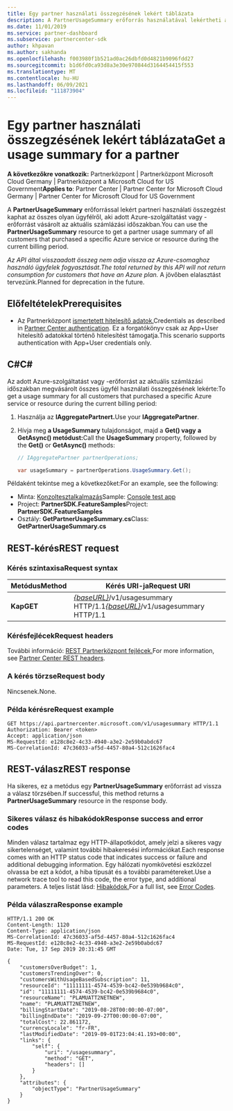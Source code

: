 ```yaml
---
title: Egy partner használati összegzésének lekért táblázata
description: A PartnerUsageSummary erőforrás használatával lekértheti az összes olyan ügyfél partnerhasználati összegzését, aki adott Azure-szolgáltatást vagy -erőforrást vásárolt az aktuális számlázási időszakban.
ms.date: 11/01/2019
ms.service: partner-dashboard
ms.subservice: partnercenter-sdk
author: khpavan
ms.author: sakhanda
ms.openlocfilehash: f003980f1b521ad0ac26dbfd0d4821b9096fdd27
ms.sourcegitcommit: b1d6fd0ca93d8a3e30e970844d3164454415f553
ms.translationtype: MT
ms.contentlocale: hu-HU
ms.lasthandoff: 06/09/2021
ms.locfileid: "111873904"
---
```

# <a name="get-a-usage-summary-for-a-partner"></a><span data-ttu-id="99a3b-103">Egy partner használati összegzésének lekért táblázata</span><span class="sxs-lookup"><span data-stu-id="99a3b-103">Get a usage summary for a partner</span></span>

<span data-ttu-id="99a3b-104">**A következőkre vonatkozik:** Partnerközpont | Partnerközpont Microsoft Cloud Germany | Partnerközpont a Microsoft Cloud for US Government</span><span class="sxs-lookup"><span data-stu-id="99a3b-104">**Applies to**: Partner Center | Partner Center for Microsoft Cloud Germany | Partner Center for Microsoft Cloud for US Government</span></span>

<span data-ttu-id="99a3b-105">A **PartnerUsageSummary** erőforrással lekért partneri használati összegzést kaphat az összes olyan ügyfélről, aki adott Azure-szolgáltatást vagy -erőforrást vásárolt az aktuális számlázási időszakban.</span><span class="sxs-lookup"><span data-stu-id="99a3b-105">You can use the **PartnerUsageSummary** resource to get a partner usage summary of all customers that purchased a specific Azure service or resource during the current billing period.</span></span>

<span data-ttu-id="99a3b-106">*Az API által visszaadott összeg nem adja vissza az Azure-csomaghoz használó ügyfelek fogyasztását.*</span><span class="sxs-lookup"><span data-stu-id="99a3b-106">*The total returned by this API will not return consumption for customers that have an Azure plan.*</span></span> <span data-ttu-id="99a3b-107">A jövőben elalasztást tervezünk.</span><span class="sxs-lookup"><span data-stu-id="99a3b-107">Planned for deprecation in the future.</span></span>

## <a name="prerequisites"></a><span data-ttu-id="99a3b-108">Előfeltételek</span><span class="sxs-lookup"><span data-stu-id="99a3b-108">Prerequisites</span></span>

- <span data-ttu-id="99a3b-109">Az Partnerközpont [ismertetett hitelesítő adatok.](partner-center-authentication.md)</span><span class="sxs-lookup"><span data-stu-id="99a3b-109">Credentials as described in [Partner Center authentication](partner-center-authentication.md).</span></span> <span data-ttu-id="99a3b-110">Ez a forgatókönyv csak az App+User hitelesítő adatokkal történő hitelesítést támogatja.</span><span class="sxs-lookup"><span data-stu-id="99a3b-110">This scenario supports authentication with App+User credentials only.</span></span>

## <a name="c"></a><span data-ttu-id="99a3b-111">C\#</span><span class="sxs-lookup"><span data-stu-id="99a3b-111">C\#</span></span>

<span data-ttu-id="99a3b-112">Az adott Azure-szolgáltatást vagy -erőforrást az aktuális számlázási időszakban megvásárolt összes ügyfél használati összegzésének lekérte:</span><span class="sxs-lookup"><span data-stu-id="99a3b-112">To get a usage summary for all customers that purchased a specific Azure service or resource during the current billing period:</span></span>

1. <span data-ttu-id="99a3b-113">Használja az **IAggregatePartnert.**</span><span class="sxs-lookup"><span data-stu-id="99a3b-113">Use your **IAggregatePartner**.</span></span>

2. <span data-ttu-id="99a3b-114">Hívja meg **a UsageSummary** tulajdonságot, majd a **Get() vagy** **a GetAsync() metódust:**</span><span class="sxs-lookup"><span data-stu-id="99a3b-114">Call the **UsageSummary** property, followed by the **Get()** or **GetAsync()** methods:</span></span>

    ``` csharp
    // IAggregatePartner partnerOperations;

    var usageSummary = partnerOperations.UsageSummary.Get();
    ```

<span data-ttu-id="99a3b-115">Példaként tekintse meg a következőket:</span><span class="sxs-lookup"><span data-stu-id="99a3b-115">For an example, see the following:</span></span>

- <span data-ttu-id="99a3b-116">Minta: [Konzoltesztalkalmazás](console-test-app.md)</span><span class="sxs-lookup"><span data-stu-id="99a3b-116">Sample: [Console test app](console-test-app.md)</span></span>
- <span data-ttu-id="99a3b-117">Project: **PartnerSDK.FeatureSamples**</span><span class="sxs-lookup"><span data-stu-id="99a3b-117">Project: **PartnerSDK.FeatureSamples**</span></span>
- <span data-ttu-id="99a3b-118">Osztály: **GetPartnerUsageSummary.cs**</span><span class="sxs-lookup"><span data-stu-id="99a3b-118">Class: **GetPartnerUsageSummary.cs**</span></span>

## <a name="rest-request"></a><span data-ttu-id="99a3b-119">REST-kérés</span><span class="sxs-lookup"><span data-stu-id="99a3b-119">REST request</span></span>

### <a name="request-syntax"></a><span data-ttu-id="99a3b-120">Kérés szintaxisa</span><span class="sxs-lookup"><span data-stu-id="99a3b-120">Request syntax</span></span>

| <span data-ttu-id="99a3b-121">Metódus</span><span class="sxs-lookup"><span data-stu-id="99a3b-121">Method</span></span>  | <span data-ttu-id="99a3b-122">Kérés URI-ja</span><span class="sxs-lookup"><span data-stu-id="99a3b-122">Request URI</span></span>                                                         |
|---------|---------------------------------------------------------------------|
| <span data-ttu-id="99a3b-123">**Kap**</span><span class="sxs-lookup"><span data-stu-id="99a3b-123">**GET**</span></span> | <span data-ttu-id="99a3b-124">[*{baseURL}*](partner-center-rest-urls.md)/v1/usagesummary HTTP/1.1</span><span class="sxs-lookup"><span data-stu-id="99a3b-124">[*{baseURL}*](partner-center-rest-urls.md)/v1/usagesummary HTTP/1.1</span></span> |

### <a name="request-headers"></a><span data-ttu-id="99a3b-125">Kérésfejlécek</span><span class="sxs-lookup"><span data-stu-id="99a3b-125">Request headers</span></span>

<span data-ttu-id="99a3b-126">További információ: [REST Partnerközpont fejlécek.](headers.md)</span><span class="sxs-lookup"><span data-stu-id="99a3b-126">For more information, see [Partner Center REST headers](headers.md).</span></span>

### <a name="request-body"></a><span data-ttu-id="99a3b-127">A kérés törzse</span><span class="sxs-lookup"><span data-stu-id="99a3b-127">Request body</span></span>

<span data-ttu-id="99a3b-128">Nincsenek.</span><span class="sxs-lookup"><span data-stu-id="99a3b-128">None.</span></span>

### <a name="request-example"></a><span data-ttu-id="99a3b-129">Példa kérésre</span><span class="sxs-lookup"><span data-stu-id="99a3b-129">Request example</span></span>

```http
GET https://api.partnercenter.microsoft.com/v1/usagesummary HTTP/1.1
Authorization: Bearer <token>
Accept: application/json
MS-RequestId: e128c8e2-4c33-4940-a3e2-2e59b0abdc67
MS-CorrelationId: 47c36033-af5d-4457-80a4-512c1626fac4
```

## <a name="rest-response"></a><span data-ttu-id="99a3b-130">REST-válasz</span><span class="sxs-lookup"><span data-stu-id="99a3b-130">REST response</span></span>

<span data-ttu-id="99a3b-131">Ha sikeres, ez a metódus egy **PartnerUsageSummary** erőforrást ad vissza a válasz törzsében.</span><span class="sxs-lookup"><span data-stu-id="99a3b-131">If successful, this method returns a **PartnerUsageSummary** resource in the response body.</span></span>

### <a name="response-success-and-error-codes"></a><span data-ttu-id="99a3b-132">Sikeres válasz és hibakódok</span><span class="sxs-lookup"><span data-stu-id="99a3b-132">Response success and error codes</span></span>

<span data-ttu-id="99a3b-133">Minden válasz tartalmaz egy HTTP-állapotkódot, amely jelzi a sikeres vagy sikertelenséget, valamint további hibakeresési információkat.</span><span class="sxs-lookup"><span data-stu-id="99a3b-133">Each response comes with an HTTP status code that indicates success or failure and additional debugging information.</span></span> <span data-ttu-id="99a3b-134">Egy hálózati nyomkövetési eszközzel olvassa be ezt a kódot, a hiba típusát és a további paramétereket.</span><span class="sxs-lookup"><span data-stu-id="99a3b-134">Use a network trace tool to read this code, the error type, and additional parameters.</span></span> <span data-ttu-id="99a3b-135">A teljes listát lásd: [Hibakódok.](error-codes.md)</span><span class="sxs-lookup"><span data-stu-id="99a3b-135">For a full list, see [Error Codes](error-codes.md).</span></span>

### <a name="response-example"></a><span data-ttu-id="99a3b-136">Példa válaszra</span><span class="sxs-lookup"><span data-stu-id="99a3b-136">Response example</span></span>

```http
HTTP/1.1 200 OK
Content-Length: 1120
Content-Type: application/json
MS-CorrelationId: 47c36033-af5d-4457-80a4-512c1626fac4
MS-RequestId: e128c8e2-4c33-4940-a3e2-2e59b0abdc67
Date: Tue, 17 Sep 2019 20:31:45 GMT

{
    "customersOverBudget": 1,
    "customersTrendingOver": 0,
    "customersWithUsageBasedSubscription": 11,
    "resourceId": "11111111-4574-4539-bc42-0e539b9684c0",
    "id": "11111111-4574-4539-bc42-0e539b9684c0",
    "resourceName": "PLAMUATT2NETNEW",
    "name": "PLAMUATT2NETNEW",
    "billingStartDate": "2019-08-28T00:00:00-07:00",
    "billingEndDate": "2019-09-27T00:00:00-07:00",
    "totalCost": 22.861172,
    "currencyLocale": "fr-FR",
    "lastModifiedDate": "2019-09-01T23:04:41.193+00:00",
    "links": {
        "self": {
            "uri": "/usagesummary",
            "method": "GET",
            "headers": []
        }
    },
    "attributes": {
        "objectType": "PartnerUsageSummary"
    }
}
```

